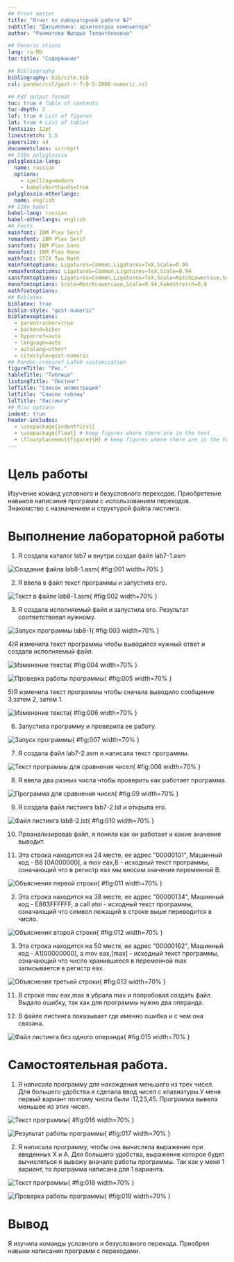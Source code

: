 ```yaml
---
## Front matter
title: "Отчет по лабораторной работе №7"
subtitle: "Дисциплина: архитектура компьютера"
author: "Рахматова Жылдыз Талантбековна"

## Generic otions
lang: ru-RU
toc-title: "Содержание"

## Bibliography
bibliography: bib/cite.bib
csl: pandoc/csl/gost-r-7-0-5-2008-numeric.csl

## Pdf output format
toc: true # Table of contents
toc-depth: 2
lof: true # List of figures
lot: true # List of tables
fontsize: 12pt
linestretch: 1.5
papersize: a4
documentclass: scrreprt
## I18n polyglossia
polyglossia-lang:
  name: russian
  options:
	- spelling=modern
	- babelshorthands=true
polyglossia-otherlangs:
  name: english
## I18n babel
babel-lang: russian
babel-otherlangs: english
## Fonts
mainfont: IBM Plex Serif
romanfont: IBM Plex Serif
sansfont: IBM Plex Sans
monofont: IBM Plex Mono
mathfont: STIX Two Math
mainfontoptions: Ligatures=Common,Ligatures=TeX,Scale=0.94
romanfontoptions: Ligatures=Common,Ligatures=TeX,Scale=0.94
sansfontoptions: Ligatures=Common,Ligatures=TeX,Scale=MatchLowercase,Scale=0.94
monofontoptions: Scale=MatchLowercase,Scale=0.94,FakeStretch=0.9
mathfontoptions:
## Biblatex
biblatex: true
biblio-style: "gost-numeric"
biblatexoptions:
  - parentracker=true
  - backend=biber
  - hyperref=auto
  - language=auto
  - autolang=other*
  - citestyle=gost-numeric
## Pandoc-crossref LaTeX customization
figureTitle: "Рис."
tableTitle: "Таблица"
listingTitle: "Листинг"
lofTitle: "Список иллюстраций"
lotTitle: "Список таблиц"
lolTitle: "Листинги"
## Misc options
indent: true
header-includes:
  - \usepackage{indentfirst}
  - \usepackage{float} # keep figures where there are in the text
  - \floatplacement{figure}{H} # keep figures where there are in the text
---
```


# Цель работы

Изучение команд условного и безусловного переходов. Приобретение навыков написания программ с использованием переходов. Знакомство с назначением и структурой файла листинга.

# Выполнение лабораторной работы

1) Я создала каталог lab7 и внутри создал файл lab7-1.asm

![Cоздание файла lab8-1.asm](image/1.png){ #fig:001 width=70% }

2) Я ввела в файл текст программы и запустила его.

![Текст в файле lab8-1.asm](image/2.png){ #fig:002 width=70% }

3) Я создала исполняемый файл и запустила его. Результат соответствовал нужному.

![Запуск программы lab8-1](image/3.png){ #fig:003 width=70% }

4)Я изменила текст программы чтобы выводился нужный ответ и создала исполняемый файл.

![Изменение текста](image/4.png){ #fig:004 width=70% }

![Проверка работы программы](image/5.png){ #fig:005 width=70% }

5)Я изменила текст программы чтобы сначала выводило сообщение 3,затем 2, затем 1.

![Изменение текста](image/6.png){ #fig:006 width=70% }

6) Запустила программу и проверила ее работу.

![Запуск программы](image/7.png){ #fig:007 width=70% }

7) Я создала файл lab7-2.asm и написала текст программы.

![Текст программы для сравнения чисел](image/8.png){ #fig:008 width=70% }

8) Я ввела два разных числа чтобы проверить как работает программа. 

![Программа для сравнения чисел](image/9.png){ #fig:09 width=70% }

9) Я создала файл листинга lab7-2.lst и открыла его.

![Файл листинга lab8-2.lst](image/10.png){ #fig:010 width=70% }

10) Проанализировав файл, я поняла как он работает и какие значения выводит.

1) Эта строка находится на 24 месте, ее адрес "00000101", Машинный код - В8 [0A000000], а mov eax,B - исходный текст программы, означающий что в регистр eax мы вносим значения переменной B.

![Объяснения первой строки](image/11.png){ #fig:011 width=70% }

2) Эта строка находится на 38 месте, ее адрес "00000134", Машинный код - E863FFFFFF, а call atoi - исходный текст программы, означающий что символ лежащий в строке выше переводится в число.

![Объяснения второй строки](image/12.png){ #fig:012 width=70% }

3) Эта строка находится на 50 месте, ее адрес "00000162", Машинный код - A1[00000000], а mov eax,[max] - исходный текст программы, означающий что число хранившееся в переменной max записывается в регистр eax.

![Объяснения третьей строки](image/13.png){ #fig:013 width=70% }

11) В строке mov eax,max я убрала max и попробовал создать файл. Выдало ошибку, так как для программы нужно два операнда.

12) В файле листинга показывает где именно ошибка и с чем она связана.

![Файл листинга без одного операнда](image/15.png){ #fig:015 width=70% }

# Самостоятельная работа.

1) Я написала программу для нахождения меньшего из трех чисел. Для большего удобства я сделала ввод чисел с клавиатуры.У меня первый вариант поэтому числа были :17,23,45. Программа вывела меньшее из этих чисел.

![Текст программы](image/16.png){ #fig:016 width=70% }

![Результат работы программы](image/17.png){ #fig:017 width=70% }

2) Я написала программу, чтобы она вычисляла выражение при введенных Х и А. Для большего удобства, выражение которое будет вычисляться я вывожу вначале работы программы. Так как у меня 1 вариант, то программа написана для 1 варианта.

![Текст программы](image/18.png){ #fig:018 width=70% }

![Проверка работы программы](image/19.png){ #fig:019 width=70% }

# Вывод

Я изучила команды условного и безусловного перехода. Приобрел навыки написания программ с переходами.

